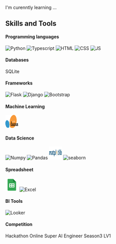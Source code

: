 I'm curenntly learning ...

## Skills and Tools

#### Programming languages
<a title="Python"><img src="https://github.com/get-icon/geticon/blob/master/icons/python.svg" alt="Python" width="40px" height="40px"></a>
<a title="Typescript"><img src="https://github.com/get-icon/geticon/raw/master/icons/typescript-icon.svg" alt="Typescript" width="40px" height="40px"></a>
<a title="HTML"><img src="https://github.com/get-icon/geticon/blob/master/icons/html-5.svg" alt="HTML" width="40px" height="40px"></a>
<a title="CSS"><img src="https://github.com/get-icon/geticon/blob/master/icons/css-3.svg" alt="CSS" width="40px" height="40px"></a>
<a title="JS"><img src="https://github.com/get-icon/geticon/blob/master/icons/javascript.svg" alt="JS" width="40px" height="40px"></a>

#### Databases
SQLite

#### Frameworks
<a title="Flask"><img src="https://github.com/get-icon/geticon/blob/master/icons/flask.svg" alt="Flask" width="40px" height="40px"></a>
<a title="Django"><img src="https://github.com/get-icon/geticon/blob/master/icons/django-logo.svg" alt="Django" width="40px" height="40px"></a>
<a title="Bootstrap"><img src="https://github.com/get-icon/geticon/blob/master/icons/bootstrap.svg" alt="Bootstrap" width="40px" height="40px"></a>

#### Machine Learning
<a title="scikit-learn"><img src="https://github.com/scikit-learn/scikit-learn/blob/main/doc/logos/1280px-scikit-learn-logo.png" alt="scikit-learn" width="40px" height="40px"></a>

#### Data Science
<a title="Numpy"><img src="https://github.com/get-icon/geticon/blob/master/icons/numpy-icon.svg" alt="Numpy" width="40px" height="40px"></a>
<a title="Pandas"><img src="https://github.com/get-icon/geticon/blob/master/icons/pandas-icon.svg" alt="Pandas" width="40px" height="40px"></a>
<a title="matplotlib"><img src="https://raw.githubusercontent.com/jmv74211/matplotlib/master/images/matplotlib_logo.png" alt="matplotlib" width="40px" height="40px"></a>
<a title="seaborn"><img src="https://raw.githubusercontent.com/mwaskom/seaborn/master/doc/_static/logo-wide-lightbg.svg" alt="seaborn" width="40px" height="40px"></a>

#### Spreadsheet
<a title="GG-sheets"><img src="https://raw.githubusercontent.com/github/explore/8f19e4dbbf13418dc1b1d58bb265953553c15a46/topics/google-sheets/google-sheets.png" alt="sheets" width="40px" height="40px"></a>
<a title="Excel"><img src="https://github.com/get-icon/geticon/blob/master/icons/microsoft-office-excel.svg" alt="Excel" width="40px" height="40px"></a>

#### BI Tools
<a title="Looker"><img src="https://github.com/get-icon/geticon/blob/master/icons/google-data-studio.svg" alt="Looker" width="40px" height="40px"></a>

#### Competition
Hackathon Online Super AI Engineer Season3 LV1 
